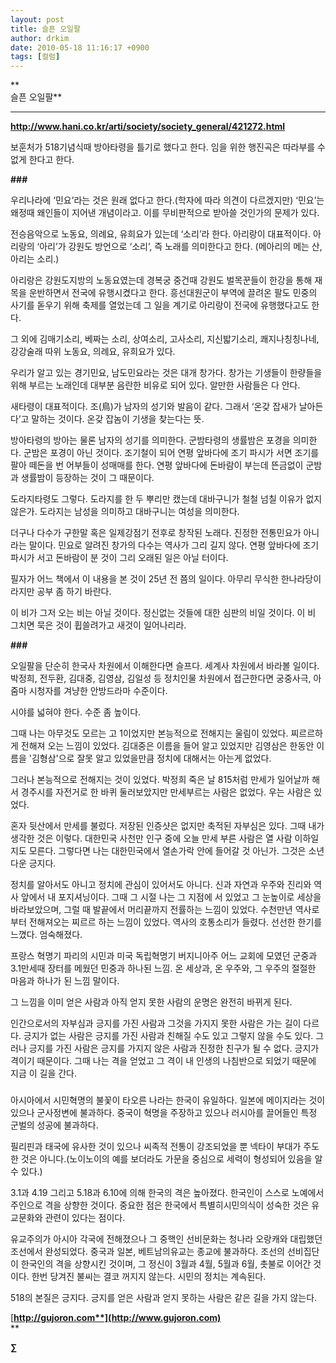 ```yaml
---
layout: post
title: 슬픈 오일팔
author: drkim
date: 2010-05-18 11:16:17 +0900
tags: [컬럼]
---
```

**  
슬픈 오일팔**

****

**http://www.hani.co.kr/arti/society/society_general/421272.html**



보훈처가 518기념식때 방아타령을 틀기로 했다고 한다. 임을 위한 행진곡은 따라부를 수 없게 한다고 한다.



**###**



우리나라에 ‘민요’라는 것은 원래 없다고 한다.(학자에 따라 의견이 다르겠지만) ‘민요’는 왜정때 왜인들이 지어낸 개념이라고. 이를 무비판적으로 받아쓸 것인가의 문제가 있다. 



전승음악으로 노동요, 의례요, 유희요가 있는데 ‘소리’라 한다. 아리랑이 대표적이다. 아리랑의 ‘아리’가 강원도 방언으로 ‘소리’, 즉 노래를 의미한다고 한다. (메아리의 메는 산, 아리는 소리.)



아리랑은 강원도지방의 노동요였는데 경복궁 중건때 강원도 벌목꾼들이 한강을 통해 재목을 운반하면서 전국에 유행시켰다고 한다. 흥선대원군이 부역에 끌려온 팔도 민중의 사기를 돋우기 위해 축제를 열었는데 그 일을 계기로 아리랑이 전국에 유행했다고도 한다.



그 외에 김매기소리, 베짜는 소리, 상여소리, 고사소리, 지신밟기소리, 쾌지나칭칭나네, 강강술래 따위 노동요, 의례요, 유희요가 있다. 



우리가 알고 있는 경기민요, 남도민요라는 것은 대개 창가다. 창가는 기생들이 한량들을 위해 부르는 노래인데 대부분 음란한 비유로 되어 있다. 알만한 사람들은 다 안다. 



새타령이 대표적이다. 조(鳥)가 남자의 성기와 발음이 같다. 그래서 ‘온갖 잡새가 날아든다’고 말하는 것이다. 온갖 잡놈이 기생을 찾는다는 뜻. 



방아타령의 방아는 물론 남자의 성기를 의미한다. 군밤타령의 생률밤은 포경을 의미한다. 군밤은 포경이 아닌 것이다. 조기철이 되어 연평 앞바다에 조기 파시가 서면 조기를 팔아 떼돈을 번 어부들이 성매매를 한다. 연평 앞바다에 돈바람이 부는데 뜬금없이 군밤과 생률밤이 등장하는 것이 그 때문이다.



도라지타령도 그렇다. 도라지를 한 두 뿌리만 캤는데 대바구니가 철철 넘칠 이유가 없지 않은가. 도라지는 남성을 의미하고 대바구니는 여성을 의미한다. 



더구나 다수가 구한말 혹은 일제강점기 전후로 창작된 노래다. 진정한 전통민요가 아니라는 말이다. 민요로 알려진 창가의 다수는 역사가 그리 길지 않다. 연평 앞바다에 조기파시가 서고 돈바람이 분 것이 그리 오래된 일은 아닐 터이다.



필자가 어느 책에서 이 내용을 본 것이 25년 전 쯤의 일이다. 아무리 무식한 한나라당이라지만 공부 좀 하기 바란다. 



이 비가 그저 오는 비는 아닐 것이다. 정신없는 것들에 대한 심판의 비일 것이다. 이 비 그치면 묵은 것이 휩쓸려가고 새것이 일어나리라. 



**###**



오일팔을 단순히 한국사 차원에서 이해한다면 슬프다. 세계사 차원에서 바라볼 일이다.박정희, 전두환, 김대중, 김영삼, 김일성 등 정치인물 차원에서 접근한다면 궁중사극, 아줌마 시청자를 겨냥한 안방드라마 수준이다. 



시야를 넓혀야 한다. 수준 좀 높이다.



그때 나는 아무것도 모르는 고 1이었지만 본능적으로 전해지는 울림이 있었다. 찌르르하게 전해져 오는 느낌이 있었다. 김대중은 이름을 들어 알고 있었지만 김영삼은 한동안 이름을 '김형삼'으로 잘못 알고 있었을만큼 정치에 대해서는 아는게 없었다.



그러나 본능적으로 전해지는 것이 있었다. 박정희 죽은 날 815처럼 만세가 일어날까 해서 경주시를 자전거로 한 바퀴 둘러보았지만 만세부르는 사람은 없었다. 우는 사람은 있었다. 



혼자 뒷산에서 만세를 불렀다. 저장된 인증샷은 없지만 축적된 자부심은 있다. 그때 내가 생각한 것은 이렇다. 대한민국 사천만 인구 중에 오늘 만세 부른 사람은 열 사람 이하일지도 모른다. 그렇다면 나는 대한민국에서 열손가락 안에 들어갈 것 아닌가. 그것은 소년다운 긍지다.



정치를 알아서도 아니고 정치에 관심이 있어서도 아니다. 신과 자연과 우주와 진리와 역사 앞에서 내 포지셔닝이다. 그때 그 시절 나는 그 지점에 서 있었고 그 눈높이로 세상을 바라보았으며, 그럴 때 발끝에서 머리끝까지 전률하는 느낌이 있었다. 수천만년 역사로부터 전해져오는 찌르르 하는 느낌이 있었다. 역사의 호통소리가 들렸다. 선선한 한기를 느꼈다. 엄숙해졌다.



프랑스 혁명기 파리의 시민과 미국 독립혁명기 버지니아주 어느 교회에 모였던 군중과 3.1만세때 장터를 메웠던 민중과 하나된 느낌. 온 세상과, 온 우주와, 그 우주의 절절한 마음과 하나가 된 느낌 말이다. 



그 느낌을 이미 얻은 사람과 아직 얻지 못한 사람의 운명은 완전히 바뀌게 된다. 



인간으로서의 자부심과 긍지를 가진 사람과 그것을 가지지 못한 사람은 가는 길이 다르다. 긍지가 없는 사람은 긍지를 가진 사람과 친해질 수도 있고 그렇지 않을 수도 있다. 그러나 긍지를 가진 사람은 긍지를 가지지 않은 사람과 진정한 친구가 될 수 없다. 긍지가 격이기 때문이다. 그때 나는 격을 얻었고 그 격이 내 인생의 나침반으로 되었기 때문에 지금 이 길을 간다.  
  
  
###  
  
  
아시아에서 시민혁명의 불꽃이 타오른 나라는 한국이 유일하다. 일본에 메이지라는 것이 있으나 군사정변에 불과하다. 중국이 혁명을 주장하고 있으나 러시아를 끌어들인 특정 군벌의 성공에 불과하다.   
  
필리핀과 태국에 유사한 것이 있으나 씨족적 전통이 강조되었을 뿐 넥타이 부대가 주도한 것은 아니다.(노이노이의 예를 보더라도 가문을 중심으로 세력이 형성되어 있음을 알 수 있다.)   
  
3.1과 4.19 그리고 5.18과 6.10에 의해 한국의 격은 높아졌다. 한국인이 스스로 노예에서 주인으로 격을 상향한 것이다. 중요한 점은 한국에서 특별히시민의식이 성숙한 것은 유교문화와 관련이 있다는 점이다.  
  
유교주의가 아시아 각국에 전해졌으나 그 중핵인 선비문화는 청나라 오랑캐와 대립했던 조선에서 완성되었다. 중국과 일본, 베트남의유교는 종교에 불과하다. 조선의 선비집단이 한국인의 격을 상향시킨 것이며, 그 정신이 3월과 4월, 5월과 6월, 촛불로 이어간 것이다. 한번 당겨진 불씨는 결코 꺼지지 않는다. 시민의 정치는 계속된다.   
  
518의 본질은 긍지다. 긍지를 얻은 사람과 얻지 못하는 사람은 같은 길을 가지 않는다.  
  




[**http://gujoron.com**](http://www.gujoron.com)**  
** 

**∑**